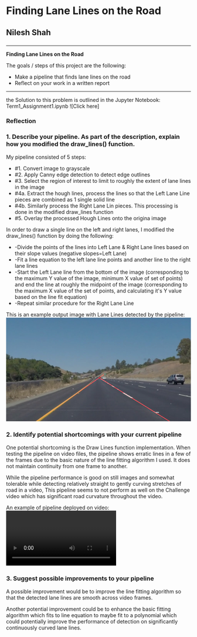 # **Finding Lane Lines on the Road** 

## Nilesh Shah

### 

---

**Finding Lane Lines on the Road**

The goals / steps of this project are the following:
* Make a pipeline that finds lane lines on the road
* Reflect on your work in a written report



[//]: # (Image References)

[image2]: ./Solutions/solidYellowCurve.jpg "Grayscale"
[image3]: ./Solutions/solidYellowLeftOUTPUT.mp4
[link1]:  ./Term1_Assignment1.ipynb
---
the Solution to this problem is outlined in the Jupyter Notebook:
Term1_Assignment1.ipynb ![Click here]
### Reflection

### 1. Describe your pipeline. As part of the description, explain how you modified the draw_lines() function.

My pipeline consisted of 5 steps: 
* #1. Convert image to grayscale
* #2. Apply Canny edge detection to detect edge outlines
* #3. Select the region of interest to limit to roughly the extent of lane lines in the image
* #4a. Extract the hough lines, process the lines so that the Left Lane Line pieces are combined as 1 single solid line
* #4b. Similarly process the Right Lane Lin pieces. This processing is done in the modified draw_lines function
* #5. Overlay the processed Hough Lines onto the origina image

In order to draw a single line on the left and right lanes, I modified the draw_lines() function by doing the following:
*  -Divide the points of the lines into Left Lane & Right Lane lines based on their slope values (negative slopes=Left Lane)
*  -Fit a line equation to the left lane line points and another line to the right lane lines
*  -Start the Left Lane line from the bottom of the image (corresponding to the maximum Y value of the image, minimum X value of set of points) and end the line at roughly the midpoint of the image (corresponding to the maximum X value of the set of points, and calculating it's Y value based on the line fit equation)
*  -Repeat similar procedure for the Right Lane Line

This is an example output image with Lane Lines detected by the pipeline:
![alt text][image2]

### 2. Identify potential shortcomings with your current pipeline
One potential shortcoming is the Draw Lines function implementation. When testing the pipeline on video files, the pipeline shows erratic lines in a few of the frames due to the basic nature of the line fitting algorithm I used. It does not maintain continuity from one frame to another.

While the pipeline performance is good on still images and somewhat tolerable while detecting relatively straight to gently curving stretches of road in a video, This pipeline seems to  not perform as well on the Challenge video which has significant road curvature throughout the video.

An example of pipeline deployed on video:
![Click to Download & view video][image3]



### 3. Suggest possible improvements to your pipeline

A possible improvement would be to improve the line fitting algorithm so that the detected lane lines are smooth across video frames. 

Another potential improvement could be to enhance the basic fitting algorithm which fits to line equation to maybe fit to a polynomial which could potentially improve the performance of detection on significantly continuously curved lane lines.
